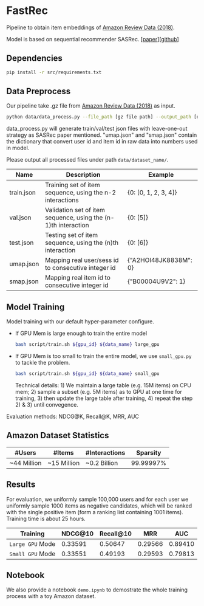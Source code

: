 # FastRec

Pipeline to obtain item embeddings of [Amazon Review Data (2018)](https://nijianmo.github.io/amazon/index.html).

Model is based on sequential recommender SASRec. [[paper](https://cseweb.ucsd.edu/~jmcauley/pdfs/icdm18.pdf)][[github](https://github.com/kang205/SASRec)]

## Dependencies

```bash
pip install -r src/requirements.txt
```

## Data Preprocess

Our pipeline take .gz file from [Amazon Review Data (2018)](https://nijianmo.github.io/amazon/index.html) as input. 

```bash
python data/data_process.py --file_path [gz file path] --output_path [output directory]
```

data_process.py will generate train/val/test json files with leave-one-out strategy as SASRec paper mentioned. "umap.json" and "smap.json" contain the dictionary that convert user id and item id in raw data into numbers used in model.

Please output all processed files under path `data/dataset_name/`.

| Name        | Description     | Example |
|-------------|--------------|---------------|
| train.json  | Training set of item sequence, using the n-2 interactions       | {0: [0, 1, 2, 3, 4]}   |
| val.json    | Validation set of item sequence, using the (n-1)th interaction  | {0: [5]}               |
| test.json   | Testing set of item sequence, using the (n)th interaction       | {0: [6]}               |
| umap.json   | Mapping real user/sess id to consecutive integer id             |  {"A2HOI48JK8838M": 0} |
| smap.json   | Mapping real item id to consecutive integer id                  | {"B00004U9V2": 1}      |




## Model Training

Model training with our default hyper-parameter configure.

- If GPU Mem is large enough to train the entire model
    ```bash
    bash script/train.sh ${gpu_id} ${data_name} large_gpu
    ```
- If GPU Mem is too small to train the entire model, we use `small_gpu.py` to tackle the problem.
    ```bash
    bash script/train.sh ${gpu_id} ${data_name} small_gpu
    ```
    Technical details: 1) We maintain a large table (e.g. 15M items) on CPU mem;  2) sample a subset (e.g. 5M items) as to GPU at one time for training, 3) then update the large table after training, 4) repeat the step 2) & 3) until convegence.

Evaluation methods: NDCG@K, Recall@K, MRR, AUC


## Amazon Dataset Statistics

| #Users | #Items | #Interactions |  Sparsity |
|--------|--------|---------------|-----------|
| ~44 Million |  ~15 Million  | ~0.2 Billion |  99.99997% |

## Results

For evaluation, we uniformly sample 100,000 users and for each user we uniformly sample 1000 items as negative candidates, which will be ranked with the single positive item (form a ranking list containing 1001 items).
Training time is about 25 hours.

<!-- | Validation Set| 0.35626 | 0.52921 | 0.31500 | 0.90279 | -->

| Training | NDCG@10 | Recall@10 | MRR | AUC |
|--------|---------|-----------|-----|-----|
| `Large GPU` Mode | 0.33591 | 0.50647 | 0.29566 | 0.89410 |
| `Small GPU` Mode| 0.33551 | 0.49193 | 0.29593 | 0.79813 |

## Notebook

We also provide a notebook `demo.ipynb` to demostrate the whole training process with a toy Amazon dataset.
